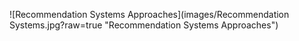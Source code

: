 ![Recommendation Systems Approaches](images/Recommendation Systems.jpg?raw=true "Recommendation Systems Approaches")
